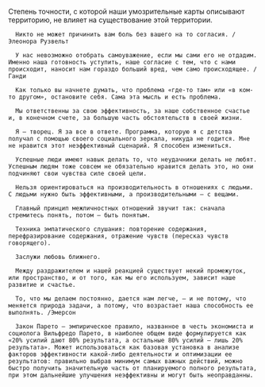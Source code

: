    Степень точности, с которой наши умозрительные карты описывают территорию, не влияет на существование этой территории.

      Никто не может причинить вам боль без вашего на то согласия. /Элеонора Рузвельт

      У нас невозможно отобрать самоуважение, если мы сами его не отдадим. Именно наша готовность уступить, наше согласие с тем, что с нами происходит, наносит нам гораздо больший вред, чем само происходящее. /Ганди

      Как только вы начнете думать, что проблема «где-то там» или «в ком-то другом», остановите себя. Сама эта мысль и есть проблема.

      Мы ответственны за свою эффективность, за наше собственное счастье и, в конечном счете, за большую часть обстоятельств в своей жизни.

      Я — творец. Я за все в ответе. Программа, которую я с детства получал с помощью своего социального зеркала, никуда не годится. Мне не нравится этот неэффективный сценарий. Я способен измениться.

      Успешные люди имеют навык делать то, что неудачники делать не любят. Успешным людям тоже совсем не обязательно нравится делать это, но они подчиняют свои чувства силе своей цели.

      Нельзя ориентироваться на производительность в отношениях с людьми. С людьми нужно быть эффективными, а производительными — с вещами.

      Главный принцип межличностных отношений звучит так: сначала стремитесь понять, потом — быть понятым.

      Техника эмпатического слушания: повторение содержания, перефразирование содержания, отражение чувств (пересказ чувств говорящего).

      Заслужи любовь ближнего.

      Между раздражителем и нашей реакцией существует некий промежуток, или пространство, и от того, как мы его используем, зависит наше развитие и счастье.

      То, что мы делаем постоянно, дается нам легче, — и не потому, что меняется природа задачи, а потому, что возрастает наша способность ее выполнять. /Эмерсон

      Закон Парето — эмпирическое правило, названное в честь экономиста и социолога Вильфредо Парето, в наиболее общем виде формулируется как «20% усилий дают 80% результата, а остальные 80% усилий — лишь 20% результата». Может использоваться как базовая установка в анализе факторов эффективности какой-либо деятельности и оптимизации ее результатов: правильно выбрав минимум самых важных действий, можно быстро получить значительную часть от планируемого полного результата, при этом дальнейшие улучшения неэффективны и могут быть неоправданны.
